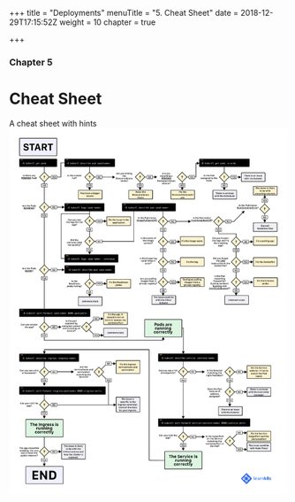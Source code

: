 +++
title = "Deployments"
menuTitle = "5. Cheat Sheet"
date = 2018-12-29T17:15:52Z
weight = 10
chapter = true

+++

### Chapter 5

# Cheat Sheet

A cheat sheet with hints
![cheatsheet](kubernetes_cheat_sheet.png?classes=shadow) 
